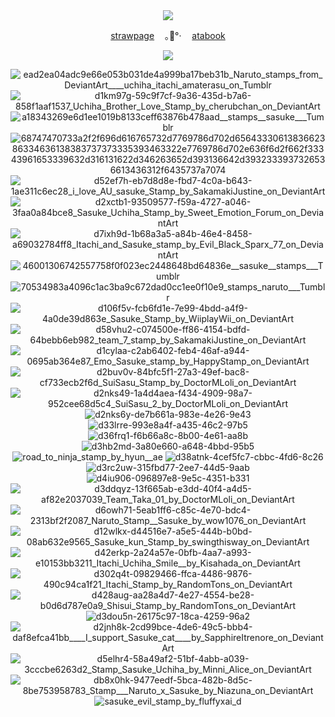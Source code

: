 <div align="center">


<img src="https://github.com/user-attachments/assets/268d84df-de82-40d4-928e-add85d487e33"/>



[strawpage](https://waohh.straw.page/) ㅤ｡🍅°‧ㅤ [atabook]([https://.atabook.org](https://uchiha.atabook.org/))


![](https://komarev.com/ghpvc/?username=UCHlHA-SASUKE&color=483248&style=plastic&label=worms&abbreviated=true)


![ead2ea04adc9e66e053b031de4a999ba17beb31b_Naruto_stamps_from_DeviantArt____uchiha_itachi_amaterasu_on_Tumblr](https://github.com/user-attachments/assets/94a44de4-1e0d-45f2-9664-126d0c24e734) ![d1km97g-59c9f7cf-9a36-435d-b7a6-858f1aaf1537_Uchiha_Brother_Love_Stamp_by_cherubchan_on_DeviantArt](https://github.com/user-attachments/assets/1fb564b6-eb41-41ea-8f7d-10b78c3a3958) ![a18343269e6d1ee1019b8133ceff63876b478aad__stamps__sasuke___Tumblr](https://github.com/user-attachments/assets/33307b41-8417-4f87-973b-96aa1ee9ac31) ![68747470733a2f2f696d616765732d7769786d702d6564333061383662386334636138383737373335393463322e7769786d702e636f6d2f662f33343961653339632d316131622d346263652d393136642d3932333937326536613436312f6435737a7074](https://github.com/user-attachments/assets/17731b5d-6fce-46f1-85ea-d99df96cc799) ![d52ef7h-eb7d8d8e-fbd7-4c0a-b643-1ae311c6ec28_i_love_AU_sasuke_Stamp_by_SakamakiJustine_on_DeviantArt](https://github.com/user-attachments/assets/862c86d7-b6f1-4f1b-b73f-58c4696d1944) ![d2xctb1-93509577-f59a-4727-a046-3faa0a84bce8_Sasuke_Uchiha_Stamp_by_Sweet_Emotion_Forum_on_DeviantArt](https://github.com/user-attachments/assets/6598fa19-99f9-4465-8df9-7dc23a0af30e) ![d7ixh9d-1b68a3a5-a84b-46e4-8458-a69032784ff8_Itachi_and_Sasuke_stamp_by_Evil_Black_Sparx_77_on_DeviantArt](https://github.com/user-attachments/assets/6e17df3e-f5a9-48f4-b192-1ff7e4886f01) ![46001306742557758f0f023ec2448648bd64836e__sasuke__stamps___Tumblr](https://github.com/user-attachments/assets/95f3152f-1fc5-4f88-8255-feff32067380) ![70534983a4096c1ac3ba9c672dad0cc1ee0f10e9_stamps_naruto___Tumblr](https://github.com/user-attachments/assets/440fc83a-4335-4414-8525-db10aaea896f) ![d106f5v-fcb6fd1e-7e99-4bdd-a4f9-4a0de39d863e_Sasuke_Stamp_by_WiiplayWii_on_DeviantArt](https://github.com/user-attachments/assets/34162bed-273d-482d-80b8-5dd585dc96ab) ![d58vhu2-c074500e-ff86-4154-bdfd-64bebb6eb982_team_7_stamp_by_SakamakiJustine_on_DeviantArt](https://github.com/user-attachments/assets/e274eb0b-425d-413c-9098-23d36f297686) ![d1cylaa-c2ab6402-feb4-46af-a944-0695ab364e87_Emo_Sasuke_stamp_by_HappyStamp_on_DeviantArt](https://github.com/user-attachments/assets/b9be55d0-81c0-455e-98e9-08f289ff99b4) ![d2buv0v-84bfc5f1-27a3-49ef-bac8-cf733ecb2f6d_SuiSasu_Stamp_by_DoctorMLoli_on_DeviantArt](https://github.com/user-attachments/assets/7885f694-915c-4518-8b2e-0da4ce98bdd7) ![d2nks49-1a4d4aea-f434-4909-98a7-952cee68d5c4_SuiSasu_2_by_DoctorMLoli_on_DeviantArt](https://github.com/user-attachments/assets/fa96e0f2-27dd-4630-a5ea-aca88dd0eb4c) ![d2nks6y-de7b661a-983e-4e26-9e43](https://github.com/user-attachments/assets/e7074f12-49a7-4e64-b09e-69da71d15ea3) ![d33lrre-993e8a4f-a435-46c2-97b5](https://github.com/user-attachments/assets/d9388705-58f0-4610-9ca3-baa696e72393) ![d36frq1-f6b66a8c-8b00-4e61-aa8b](https://github.com/user-attachments/assets/b60c90ec-2155-4949-833c-b166379e3b01) ![d3hb2md-3a80e660-a648-4bbd-95b5](https://github.com/user-attachments/assets/eb2949d0-afb9-480e-818d-7880bf8d401a) ![road_to_ninja_stamp_by_hyun__ae](https://github.com/user-attachments/assets/b5201c93-ed38-4f30-a5a7-f6a054ad99cb)  ![d38atnk-4cef5fc7-cbbc-4fd6-8c26](https://github.com/user-attachments/assets/bc14088f-5ba7-4ec2-a765-04cc769b35a5) ![d3rc2uw-315fbd77-2ee7-44d5-9aab](https://github.com/user-attachments/assets/06e8edf6-264d-4a1c-b56e-3797ce7f08b2) ![d4iu906-096897e8-9e5c-4351-b331](https://github.com/user-attachments/assets/97756e70-002c-44ea-a0de-ed42d8ff0ccb) ![d3ddqyz-13f665ab-e3dd-40f4-a4d5-af82e2037039_Team_Taka_01_by_DoctorMLoli_on_DeviantArt](https://github.com/user-attachments/assets/cf27baee-eea1-407d-a0a7-ab7a02d27256) ![d6owh71-5eab1ff6-c85c-4e70-bdc4-2313bf2f2087_Naruto_Stamp__Sasuke_by_wow1076_on_DeviantArt](https://github.com/user-attachments/assets/7a350163-24d2-476e-bb0b-c0102bb9e185) ![d12wlkx-d44516e7-a5e5-444b-b0bd-08ab632e9565_Sasuke_kun_Stamp_by_swingthisway_on_DeviantArt](https://github.com/user-attachments/assets/e83d51dd-1691-4969-bfc3-d171955f1ca1) ![d42erkp-2a24a57e-0bfb-4aa7-a993-e10153bb3211_Itachi_Uchiha_Smile__by_Kisahada_on_DeviantArt](https://github.com/user-attachments/assets/ec1d787e-03ac-4117-86af-2fafb52ad77c) ![d302q4t-09829466-ffca-4486-9876-490c94ca1f21_Itachi_Stamp_by_RandomTons_on_DeviantArt](https://github.com/user-attachments/assets/db6e2190-1c25-497f-8996-bf2d0573669b) ![d428aug-aa28a4d7-4e27-4554-be28-b0d6d787e0a9_Shisui_Stamp_by_RandomTons_on_DeviantArt](https://github.com/user-attachments/assets/05483ccc-3281-45dc-ad40-0f54a020fb9d) ![d3dou5n-26175c97-18ca-4259-96a2](https://github.com/user-attachments/assets/9172cc96-1aba-4795-bf64-47ea38473ec2) ![d2jnh8k-2cd99bce-4de6-49c5-bbb4-daf8efca41bb____I_support_Sasuke_cat____by_SapphireItrenore_on_DeviantArt](https://github.com/user-attachments/assets/09aa5911-0fc5-42e5-aa4f-b4dd6f3bdd78) ![d5elhr4-58a49af2-51bf-4abb-a039-3cccbe6263d2_Stamp_Sasuke_Uchiha_by_Minni_Alice_on_DeviantArt](https://github.com/user-attachments/assets/fa42a9e5-db80-4b3d-9ac9-cce7ef0ef557) ![db8x0hk-9477eedf-5bca-482b-8d5c-8be753958783_Stamp___Naruto_x_Sasuke_by_Niazuna_on_DeviantArt](https://github.com/user-attachments/assets/49cd2b15-44b0-4dc8-9d3a-cbc338990834) ![sasuke_evil_stamp_by_fluffyxai_d](https://github.com/user-attachments/assets/36686379-9ddb-460f-a592-02c56b40e545)

